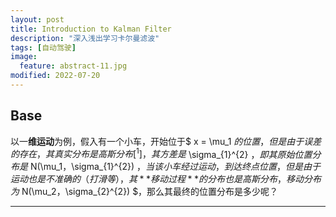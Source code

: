 ```yaml
---
layout: post
title: Introduction to Kalman Filter
description: "深入浅出学习卡尔曼滤波"
tags: [自动驾驶]
image:
  feature: abstract-11.jpg
modified: 2022-07-20
---
```


## Base

以一**维运动**为例，假入有一个小车，开始位于$ x = \mu_1 $的位置，但是由于误差的存在，其真实分布是高斯分布[^1]，其方差是$ \sigma_{1}^{2} $，即其原始位置分布是$ N(\mu_1，\sigma_{1}^{2}) $，当该小车经过运动，到达终点位置，但是由于运动也是不准确的（打滑等），其**移动过程**的分布也是高斯分布，移动分布为$ N(\mu_2，\sigma_{2}^{2}) $，那么其最终的位置分布是多少呢？















---
[^1]: Gaussian Distribution，又称正态分布
